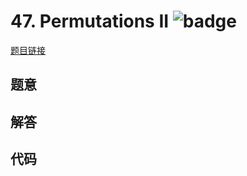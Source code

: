 # 47. Permutations II ![badge](https://img.shields.io/badge/-medium-yellow?style=flat-square)

[题目链接](https://leetcode.com/problems/permutations-ii)

## 题意

## 解答

## 代码

